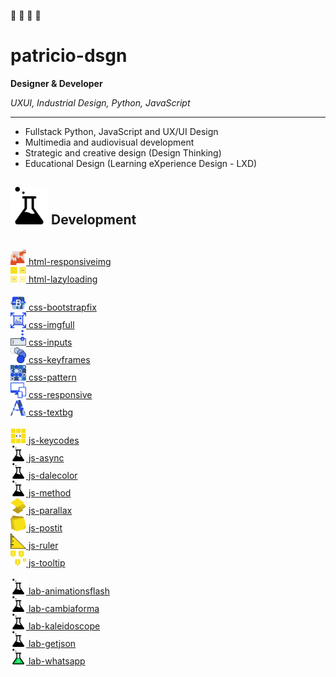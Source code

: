 🦊 🚀 💭 👾 
# patricio-dsgn
**Designer & Developer**

*UXUI, Industrial Design, Python, JavaScript*

---

- Fullstack Python, JavaScript and UX/UI Design
- Multimedia and audiovisual development
- Strategic and creative design (Design Thinking)
- Educational Design (Learning eXperience Design - LXD)



## <img style="display: inline;" src="./readme/development/lab.svg" width="60px"> Development

<br>
<a href="https://github.com/patricio-dsgn/html-responsiveimg/"><img style="display: inline;" src="./readme/development/html-responsiveimg.svg" width="25px"> html-responsiveimg</a><br>
<a href="https://github.com/patricio-dsgn/html-lazyloading/"><img style="display: inline;" src="./readme/development/html-lazyloading.svg" width="25px"> html-lazyloading</a><br>

<br>
<a href="https://github.com/patricio-dsgn/css-bootstrapfix/"><img style="display: inline;" src="./readme/development/css-bootstrapfix.svg" width="25px"> css-bootstrapfix</a><br>
<a href="https://github.com/patricio-dsgn/css-imgfull/"><img style="display: inline;" src="./readme/development/css-imgfull.svg" width="25px"> css-imgfull</a><br>
<a href="https://github.com/patricio-dsgn/css-inputs/"><img style="display: inline;" src="./readme/development/css-inputs.svg" width="25px"> css-inputs</a><br>
<a href="https://github.com/patricio-dsgn/css-keyframes/"><img style="display: inline;" src="./readme/development/css-keyframes.svg" width="25px"> css-keyframes</a><br>
<a href="https://github.com/patricio-dsgn/css-pattern/"><img style="display: inline;" src="./readme/development/css-pattern.svg" width="25px"> css-pattern</a><br>
<a href="https://github.com/patricio-dsgn/css-responsive/"><img style="display: inline;" src="./readme/development/css-responsive.svg" width="25px"> css-responsive</a><br>
<a href="https://github.com/patricio-dsgn/css-textbg/"><img style="display: inline;" src="./readme/development/css-textbg.svg" width="25px"> css-textbg</a><br>

<br>
<a href="https://github.com/patricio-dsgn/js-keycodes/"><img style="display: inline;" src="./readme/development/js-keycodes.svg" width="25px"> js-keycodes</a><br>
<a href="https://github.com/patricio-dsgn/js-async/"><img style="display: inline;" src="./readme/development/js-async.svg" width="25px"> js-async</a><br>
<a href="https://github.com/patricio-dsgn/js-dalecolor/"><img style="display: inline;" src="./readme/development/js-dalecolor.svg" width="25px"> js-dalecolor</a><br>
<a href="https://github.com/patricio-dsgn/js-method/"><img style="display: inline;" src="./readme/development/js-method.svg" width="25px"> js-method</a><br>
<a href="https://github.com/patricio-dsgn/js-parallax/"><img style="display: inline;" src="./readme/development/js-parallax.svg" width="25px"> js-parallax</a><br>
<a href="https://github.com/patricio-dsgn/js-postit/"><img style="display: inline;" src="./readme/development/js-postit.svg" width="25px"> js-postit</a><br>
<a href="https://github.com/patricio-dsgn/js-ruler/"><img style="display: inline;" src="./readme/development/js-ruler.svg" width="25px"> js-ruler</a><br>
<a href="https://github.com/patricio-dsgn/js-tooltip/"><img style="display: inline;" src="./readme/development/js-tooltip.svg" width="25px"> js-tooltip</a><br>
 
<br>
<a href="https://github.com/patricio-dsgn/lab-animationsflash/"><img style="display: inline;" src="./readme/development/lab-animationsflash.svg" width="25px"> lab-animationsflash</a><br>
<a href="https://github.com/patricio-dsgn/lab-cambiaforma/"><img style="display: inline;" src="./readme/development/lab-cambiaforma.svg" width="25px"> lab-cambiaforma</a><br>
<a href="https://github.com/patricio-dsgn/lab-kaleidoscope/"><img style="display: inline;" src="./readme/development/lab-kaleidoscope.svg" width="25px"> lab-kaleidoscope</a><br>
<a href="https://github.com/patricio-dsgn/lab-getjson/"><img style="display: inline;" src="./readme/development/lab-getjson.svg" width="25px"> lab-getjson</a><br>
<a href="https://github.com/patricio-dsgn/lab-whatsapp/"><img style="display: inline;" src="./readme/development/lab-whatsapp.svg" width="25px"> lab-whatsapp</a><br>
